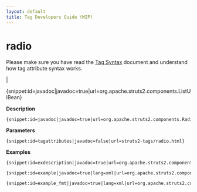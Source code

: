 ```yaml
---
layout: default
title: Tag Developers Guide (WIP)
---
```


# radio


Please make sure you have read the [Tag Syntax](#PAGE_13927) document and understand how tag attribute syntax works.

| 


{snippet:id=javadoc|javadoc=true|url=org.apache.struts2.components.ListUIBean}

__Description__



~~~~~~~
{snippet:id=javadoc|javadoc=true|url=org.apache.struts2.components.Radio}
~~~~~~~

__Parameters__



~~~~~~~
{snippet:id=tagattributes|javadoc=false|url=struts2-tags/radio.html}
~~~~~~~

__Examples__



~~~~~~~
{snippet:id=exdescription|javadoc=true|url=org.apache.struts2.components.Radio}
~~~~~~~


~~~~~~~
{snippet:id=example|javadoc=true|lang=xml|url=org.apache.struts2.components.Radio}
~~~~~~~


~~~~~~~
{snippet:id=example_fmt|javadoc=true|lang=xml|url=org.apache.struts2.components.Radio}
~~~~~~~
